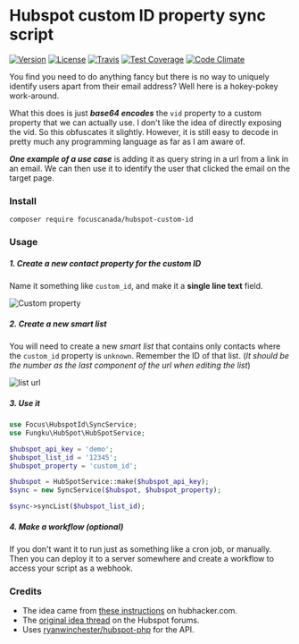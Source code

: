 # Hubspot custom ID property sync script
 [![Version](https://img.shields.io/packagist/v/focuscanada/hubspot-custom-id.svg?maxAge=2592000)](https://packagist.org/packages/focuscanada/hubspot-custom-id)
 [![License](https://img.shields.io/packagist/l/focuscanada/hubspot-custom-id.svg?maxAge=2592000)](https://github.com/focuscanada/hubspot-custom-id)
 [![Travis](https://travis-ci.org/focuscanada/hubspot-custom-id.svg?branch=master)](https://travis-ci.org/focuscanada/hubspot-custom-id)
 [![Test Coverage](https://codeclimate.com/github/focuscanada/hubspot-custom-id/badges/coverage.svg)](https://codeclimate.com/github/focuscanada/hubspot-custom-id/coverage)
 [![Code Climate](https://codeclimate.com/github/focuscanada/hubspot-custom-id/badges/gpa.svg)](https://codeclimate.com/github/focuscanada/hubspot-custom-id)

You find you need to do anything fancy but there is no way to uniquely identify users apart from their
email address? Well here is a hokey-pokey work-around.

What this does is just ***base64 encodes*** the `vid` property to a custom property that we can actually use.
I don't like the idea of directly exposing the vid. So this obfuscates it slightly. However, it is still easy
to decode in pretty much any programming language as far as I am aware of.

***One example of a use case*** is adding it as query string in a url from a link in an email.
We can then use it to identify the user that clicked the email on the target page.

### Install

```
composer require focuscanada/hubspot-custom-id
```

### Usage

##### 1. Create a new contact property for the custom ID
Name it something like `custom_id`, and make it a **single line text** field.

![Custom property](https://s3-us-west-2.amazonaws.com/ryanwinchester/code/hubspot-custom-id/custom-property.png)

##### 2. Create a new smart list
You will need to create a new *smart list* that contains only contacts where the `custom_id` property is `unknown`.
Remember the ID of that list. (*It should be the number as the last component of the url when editing the list*)

![list url](https://s3-us-west-2.amazonaws.com/ryanwinchester/code/hubspot-custom-id/list-url.png)

##### 3. Use it

```php
use Focus\HubspotId\SyncService;
use Fungku\HubSpot\HubSpotService;

$hubspot_api_key = 'demo';
$hubspot_list_id = '12345';
$hubspot_property = 'custom_id';

$hubspot = HubSpotService::make($hubspot_api_key);
$sync = new SyncService($hubspot, $hubspot_property);

$sync->syncList($hubspot_list_id);
```

##### 4. Make a workflow (optional)
If you don't want it to run just as something like a cron job, or manually. Then you can deploy
it to a server somewhere and create a workflow to access your script as a webhook.

### Credits

- The idea came from [these instructions](http://hubhacker.com/use-hubspot-vid-as-a-contact-property/) on hubhacker.com.
- The [original idea thread](http://ideas.hubspot.com/forums/76407-general-hubspot-ideas/suggestions/6243558-assign-unique-contact-id-or-use-the-vid-that-alre) on the Hubspot forums.
- Uses [ryanwinchester/hubspot-php](https://github.com/ryanwinchester/hubspot-php) for the API.
